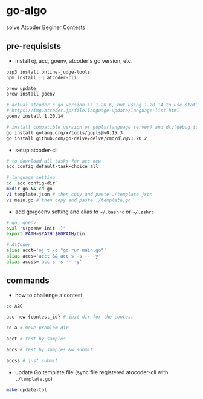 # go-algo

solve Atcoder Beginer Contests

## pre-requisists

- install oj, acc, goenv, atcoder's go version, etc.

```sh
pip3 install online-judge-tools
npm install -g atcoder-cli

brew update
brew install goenv

# actual atcoder's go version is 1.20.6, but using 1.20.14 to use statick check
# https://img.atcoder.jp/file/language-update/language-list.html
goenv install 1.20.14

# install compatible version of gopls(language server) and dlv(debug tool).
go install golang.org/x/tools/gopls@v0.15.3
go install github.com/go-delve/delve/cmd/dlv@v1.20.2
```

- setup atcoder-cli

```sh
# to download all tasks for acc new
acc config default-task-choice all

# language setting
cd `acc config-dir`
mkdir go && cd go
vi template.json # then copy and paste ./template.json
vi main.go # then copy and paste ./template.go
```

- add go/goenv setting and alias to `~/.bashrc` or `~/.zshrc`

```sh
# go, goenv
eval "$(goenv init -)"
export PATH=$PATH:$GOPATH/bin

# AtCoder
alias acct='oj t -c "go run main.go"'
alias accs='acct && acc s -s -- -y'
alias accss='acc s -s -- -y'
```

## commands

- how to challenge a contest

```sh
cd ABC

acc new {contest_id} # init dir for the contest

cd a # move problem dir

acct # test by samples

accs # test by samples && submit

accss # just submit
```

- update Go template file (sync file registered atocoder-cli with `./template.go`)

```sh
make update-tpl
```

